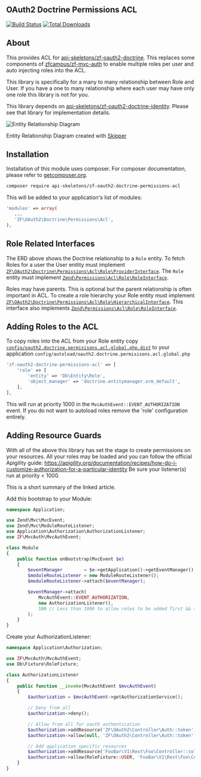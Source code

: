 OAuth2 Doctrine Permissions ACL
-------------------------------

[![Build Status](https://travis-ci.org/API-Skeletons/zf-oauth2-doctrine-permissions-acl.svg)](https://travis-ci.org/API-Skeletons/zf-oauth2-doctrine-permissions-acl)
[![Total Downloads](https://poser.pugx.org/api-skeletons/zf-oauth2-doctrine-permissions-acl/downloads)](https://packagist.org/packages/api-skeletons/zf-oauth2-doctrine-permissions-acl)

About
-----

This provides ACL for [api-skeletons/zf-oauth2-doctrine](https://github.com/API-Skeletons/zf-oauth2-doctrine).  This replaces some components of [zfcampus/zf-mvc-auth](https://github.com/zfcampus/zf-mvc-auth) to enable multiple roles per user and auto injecting roles into the ACL.

This library is specifically for a many to many relationship between Role and User.  If you have a one to many relationship where each user may have only one role this library is not for you.

This library depends on [api-skeletons/zf-oauth2-doctrine-identity](https://github.com/API-Skeletons/zf-oauth2-doctrine-identity).  Please see that library for implementation details.

![Entity Relationship Diagram](https://raw.githubusercontent.com/API-Skeletons/zf-oauth2-doctrine-permissions/master/media/erd.png)

Entity Relationship Diagram created with [Skipper](https://skipper18.com)


Installation
------------
Installation of this module uses composer. For composer documentation, please refer to [getcomposer.org](http://getcomposer.org/).

```sh
composer require api-skeletons/zf-oauth2-doctrine-permissions-acl
```

This will be added to your application's list of modules:

```php
'modules' => array(
   ...
   'ZF\OAuth2\Doctrine\Permissions\Acl',
),
```

Role Related Interfaces
-----------------------

The ERD above shows the Doctrine relationship to a `Role` entity.  To fetch Roles for a user the User enitity must implement [`ZF\OAuth2\Doctrine\Permissions\Acl\Role\ProviderInterface`](https://github.com/API-Skeletons/zf-oauth2-doctrine-permissions-acl/blob/master/src/Role/ProviderInterface.php).  The `Role` entity must implement [`Zend\Permissions\Acl\Role\RoleInterface`](https://github.com/zendframework/zend-permissions-acl/blob/master/src/Role/RoleInterface.php).

Roles may have parents.  This is optional but the parent relationship is often important in ACL.  To create a role hierarchy your Role entity must implement [`ZF\OAuth2\Doctrine\Permissions\Acl\Role\HierarchicalInterface`](https://github.com/API-Skeletons/zf-oauth2-doctrine-permissions-acl/blob/master/src/Role/HierarchicalInterface.php).  This interface also implements [`Zend\Permissions\Acl\Role\RoleInterface`](https://github.com/zendframework/zend-permissions-acl/blob/master/src/Role/RoleInterface.php).


Adding Roles to the ACL
-----------------------

To copy roles into the ACL from your Role entity copy [`config/oauth2.doctrine.permisisons.acl.global.php.dist`](https://github.com/API-Skeletons/zf-oauth2-doctrine-permissions-acl/blob/master/config/oauth2.doctrine.permisisons.global.php.dist) to your application `config/autoload/oauth2.doctrine.permisisons.acl.global.php`  
```php
'zf-oauth2-doctrine-permissions-acl' => [
    'role' => [
        'entity' => 'Db\Entity\Role',
        'object_manager' => 'doctrine.entitymanager.orm_default',
    ],
],
```
This will run at priority 1000 in the `MvcAuthEvent::EVENT_AUTHORIZATION` event.  If you do not want to autoload roles remove the 'role' configuration entirely.


Adding Resource Guards
-------------------------------

With all of the above this library has set the stage to create permissions on your resources.
All your roles may be loaded and you can follow the official Apigility guide:
https://apigility.org/documentation/recipes/how-do-i-customize-authorization-for-a-particular-identity
Be sure your listener(s) run at priority < 1000.

This is a short summary of the linked article.

Add this bootstrap to your Module:
```php
namespace Application;

use Zend\Mvc\MvcEvent;
use Zend\Mvc\ModuleRouteListener;
use Application\Authorization\AuthorizationListener;
use ZF\MvcAuth\MvcAuthEvent;

class Module
{
    public function onBootstrap(MvcEvent $e)
    {
        $eventManager        = $e->getApplication()->getEventManager();
        $moduleRouteListener = new ModuleRouteListener();
        $moduleRouteListener->attach($eventManager);

        $eventManager->attach(
            MvcAuthEvent::EVENT_AUTHORIZATION,
            new AuthorizationListener(),
            100 // Less than 1000 to allow roles to be added first && >= 100
        );
    }
}
```

Create your AuthorizationListener:
```php
namespace Application\Authorization;

use ZF\MvcAuth\MvcAuthEvent;
use Db\Fixture\RoleFixture;

class AuthorizationListener
{
    public function __invoke(MvcAuthEvent $mvcAuthEvent)
    {
        $authorization = $mvcAuthEvent->getAuthorizationService();

        // Deny from all
        $authorization->deny();

        // Allow from all for oauth authentication
        $authorization->addResource('ZF\OAuth2\Controller\Auth::token');
        $authorization->allow(null, 'ZF\OAuth2\Controller\Auth::token');

        // Add application specific resources
        $authorization->addResource('FooBar\V1\Rest\Foo\Controller::collection');
        $authorization->allow(RoleFixture::USER, 'FooBar\V1\Rest\Foo\Controller::collection', 'GET');
    }
}
```

